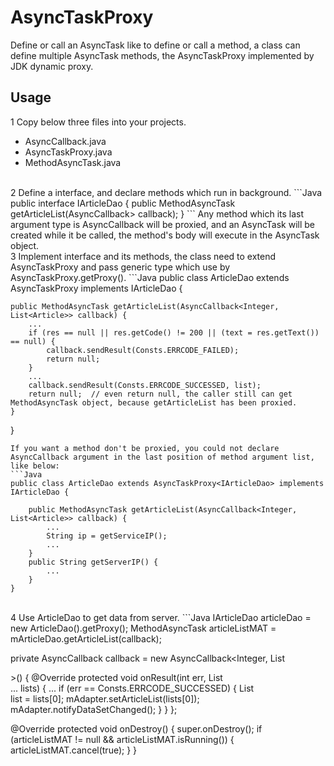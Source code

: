 # AsyncTaskProxy
Define or call an AsyncTask like to define or call a method, a class can define multiple AsyncTask methods, the AsyncTaskProxy implemented by JDK dynamic proxy.

## Usage
1 Copy below three files into your projects.
  * AsyncCallback.java
  * AsyncTaskProxy.java
  * MethodAsyncTask.java

<br>
2 Define a interface, and declare methods which run in background.
```Java
public interface IArticleDao {
    public MethodAsyncTask getArticleList(AsyncCallback<Integer, List<Article>> callback);
}
```
Any method which its last argument type is AsyncCallback will be proxied, and an AsyncTask will be created while it be called, the method's body will execute in the AsyncTask object.

<br>
3 Implement interface and its methods, the class need to extend AsyncTaskProxy and pass generic type which use by AsyncTaskProxy.getProxy().
```Java
public class ArticleDao extends AsyncTaskProxy<IArticleDao> implements IArticleDao {

    public MethodAsyncTask getArticleList(AsyncCallback<Integer, List<Article>> callback) {
        ...
        if (res == null || res.getCode() != 200 || (text = res.getText()) == null) {
            callback.sendResult(Consts.ERRCODE_FAILED);
            return null;
        }
        ...
        callback.sendResult(Consts.ERRCODE_SUCCESSED, list);
        return null;  // even return null, the caller still can get MethodAsyncTask object, because getArticleList has been proxied.
    }

}
```
If you want a method don't be proxied, you could not declare AsyncCallback argument in the last position of method argument list, like below:
```Java
public class ArticleDao extends AsyncTaskProxy<IArticleDao> implements IArticleDao {

    public MethodAsyncTask getArticleList(AsyncCallback<Integer, List<Article>> callback) {
        ...
        String ip = getServiceIP();
        ...
    }
    public String getServerIP() {
        ...
    }
}
```

<br>
4 Use ArticleDao to get data from server.
```Java
IArticleDao articleDao = new ArticleDao().getProxy();
MethodAsyncTask articleListMAT = mArticleDao.getArticleList(callback);

private AsyncCallback callback = new AsyncCallback<Integer, List<Article>>() {
    @Override
    protected void onResult(int err, List<Article>... lists) {
        ...
        if (err == Consts.ERRCODE_SUCCESSED) {
            List<Article> list = lists[0];
            mAdapter.setArticleList(lists[0]);
            mAdapter.notifyDataSetChanged();
        }
    }
};

@Override
protected void onDestroy() {
    super.onDestroy();
    if (articleListMAT != null && articleListMAT.isRunning()) {
        articleListMAT.cancel(true);
    }
}
```
